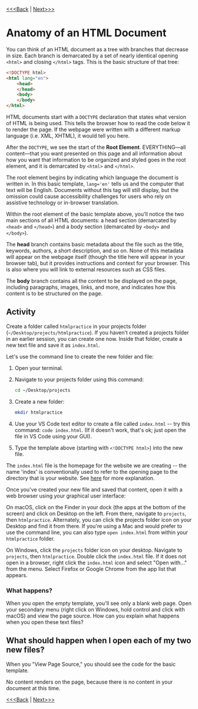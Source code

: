 [<<<Back](02-opening_activity.md) | [Next>>>](04-elements.md)

# Anatomy of an HTML Document

You can think of an HTML document as a tree with branches that decrease in size. Each branch is demarcated by a set of nearly identical opening `<html>` and closing `</html>` tags. This is the basic structure of that tree:

```html
<!DOCTYPE html>
<html lang="en">
    <head>
    </head>
    <body>
    </body>
</html>
```

HTML documents start with a `DOCTYPE` declaration that states what version of HTML is being used. This tells the browser how to read the code below it to render the page. If the webpage were written with a different markup language (i.e. XML, XHTML), it would tell you here.

After the `DOCTYPE`, we see the start of the **Root Element**. EVERYTHING—all content—that you want presented on this page and all information about how you want that information to be organized and styled goes in the root element, and it is demarcated by `<html>` and `</html>`.

The root element begins by indicating which language the document is written in. In this basic template, `lang='en'` tells us and the computer that text will be English. Documents without this tag will still display, but the omission could cause accessibility challenges for users who rely on assistive technology or in-browser translation. 

Within the root element of the basic template above, you'll notice the two main sections of all HTML documents: a head section (demarcated by `<head>` and `</head>`) and a body section (demarcated by `<body>` and `</body>`).

The **head** branch contains basic metadata about the file such as the title, keywords, authors, a short description, and so on. None of this metadata will appear on the webpage itself (though the title here will appear in your browser tab), but it provides instructions and context for your browser. This is also where you will link to external resources such as CSS files.

The **body** branch contains all the content to be displayed on the page, including paragraphs, images, links, and more, and indicates how this content is to be structured on the page.


## Activity

Create a folder called `htmlpractice` in your projects folder (`~/Desktop/projects/htmlpractice`). If you haven't created a projects folder in an earlier session, you can create one now. Inside that folder, create a new text file and save it as `index.html`.

Let's use the command line to create the new folder and file:

1. Open your terminal.
2. Navigate to your projects folder using this command:

    ```bash
    cd ~/Desktop/projects
    ```

3. Create a new folder:

    ```bash
    mkdir htmlpractice
    ```

4. Use your VS Code text editor to create a file called `index.html` -- try this command: `code index.html`. (If it doesn't work, that's ok; just open the file in VS Code using your GUI).
5. Type the template above (starting with `<!DOCTYPE html>`) into the new file. 

The `index.html` file is the homepage for the website we are creating -- the name 'index' is conventionally used to refer to the opening page to the directory that is your website. See [here](https://www.lifewire.com/index-html-page-3466505) for more explanation.

Once you've created your new file and saved that content, open it with a web browser using your graphical user interface:

On macOS, click on the Finder in your dock (the apps at the bottom of the screen) and click on Desktop on the left. From there, navigate to `projects`, then `htmlpractice`. Alternately, you can click the projects folder icon on your Desktop and find it from there. If you're using a Mac and would prefer to use the command line, you can also type `open index.html` from within your `htmlpractice` folder.

On Windows, click the `projects` folder icon on your desktop. Navigate to `projects`, then `htmlpractice`. Double click the `index.html` file. If it does not open in a browser, right click the `index.html` icon and select "Open with..." from the menu. Select Firefox or Google Chrome from the app list that appears.

### What happens?

When you open the empty template, you'll see only a blank web page. Open your secondary menu (right click on Windows, hold control and click with macOS) and view the page source. How can you explain what happens when you open these text files?

## What should happen when I open each of my two new files?

When you "View Page Source," you should see the code for the basic template.

No content renders on the page, because there is no content in your document at this time.

[<<<Back](02-opening_activity.md) | [Next>>>](04-elements.md)
